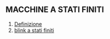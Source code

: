 
## **MACCHINE A STATI FINITI**

1. [Definizione](statifinitibase.md)
2. [blink a stati finiti](statifinitiblink.md)
